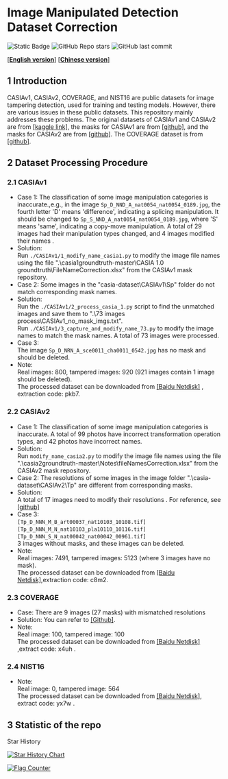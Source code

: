 # Image Manipulated Detection Dataset Correction 
 ![Static Badge](https://img.shields.io/badge/python-3.8-blue)
 ![GitHub Repo stars](https://img.shields.io/github/stars/YanLi8858/Image-Manipulation-Dataset) 
 ![GitHub last commit](https://img.shields.io/github/last-commit/YanLi8858/Image-Manipulation-Dataset)


[[**English version**]](./README.md)  [[**Chinese version**]](./README-zh.md)  


## 1 Introduction

CASIAv1, CASIAv2, COVERAGE, and NIST16 are public datasets for image tampering detection, used for training and testing models. However, there are various issues in these public datasets. This repository mainly addresses these problems. The original datasets of CASIAv1 and CASIAv2 are from [[kaggle link]](https://www.kaggle.com/datasets/sophatvathana/casia-dataset?select=CASIA1), the masks for CASIAv1 are from [[github]](https://github.com/CauchyComplete/casia1groundtruth), and the masks for CASIAv2 are from [[github]](https://github.com/CauchyComplete/casia2groundtruth). The COVERAGE dataset is from [[github]](https://github.com/wenbihan/coverage).


## 2 Dataset Processing Procedure

### 2.1 CASIAv1 
- Case 1: The classification of some image manipulation categories is inaccurate.,e.g., in the image  `Sp_D_NND_A_nat0054_nat0054_0189.jpg`, the fourth letter 'D' means 'difference', indicating a splicing manipulation. It should be changed to `Sp_S_NND_A_nat0054_nat0054_0189.jpg`, where 'S' means 'same', indicating a copy-move manipulation. A total of 29 images had their manipulation types changed, and 4 images modified their names .  
- Solution:  
Run `./CASIAv1/1_modify_name_casia1.py` to modify the image file names using the file ".\casia1groundtruth-master\CASIA 1.0 groundtruth\FileNameCorrection.xlsx" from the CASIAv1 mask repository.  
- Case 2: Some images in the "casia-dataset\CASIAv1\Sp" folder do not match corresponding mask names.  
- Solution:  
Run the `./CASIAv1/2_process_casia_1.py` script to find the unmatched images and save them to  ".\73 images process\CASIAv1_no_mask_imgs.txt".  
Run `./CASIAv1/3_capture_and_modify_name_73.py` to modify the image names to match the mask names. A total of 73 images were processed.  
- Case 3:  
The image `Sp_D_NRN_A_sce0011_cha0011_0542.jpg` has no mask and should be deleted.  
- Note:  
Real images: 800, tampered images: 920 (921 images contain 1 image should be deleted).  
The processed dataset can be downloaded from [[Baidu Netdisk]](https://pan.baidu.com/s/1iiIVKMuyNj75b8JFm8IQDA?pwd=pkb7) , extraction code: pkb7.


### 2.2 CASIAv2 

- Case 1: The classification of some image manipulation categories is inaccurate. A total of 99 photos have incorrect transformation operation types, and 42 photos have incorrect names.  
- Solution:  
Run `modify_name_casia2.py` to modify the image file names using the file ".\casia2groundtruth-master\Notes\fileNamesCorrection.xlsx" from the CASIAv2 mask repository.  
- Case 2: The resolutions of some images in the image folder  ".\casia-dataset\CASIAv2\Tp" are different from corresponding masks.  
- Solution:  
A total of 17 images need to modify their resolutions . For reference, see [[github]](https://github.com/SunnyHaze/IML-Dataset-Corrections/blob/main/README-zh.md)  
- Case 3:   
`[Tp_D_NNN_M_B_art00037_nat10103_10108.tif]` <br>
`[Tp_D_NNN_M_N_nat10103_pla10110_10116.tif]` <br>
`[Tp_D_NNN_S_N_nat00042_nat00042_00961.tif]` <br>3 images without masks, and these images can be deleted.  
- Note:<br>
  Real images: 7491, tampered images: 5123 (where 3 images have no mask).<br>
  The processed dataset can be downloaded from [[Baidu Netdisk]](https://pan.baidu.com/s/1xlGanuW49gQE3hKvDkhulQ?pwd=c8m2),extraction code: c8m2.


### 2.3 COVERAGE 
- Case: There are 9 images (27 masks) with mismatched resolutions
- Solution: You can refer to [[Github]](https://github.com/SunnyHaze/IML-Dataset-Corrections).
- Note:<br>
  Real image: 100, tampered image: 100<br>
  The processed dataset can be downloaded  from [[Baidu Netdisk]](https://pan.baidu.com/s/1QWdvqoHUe972jV-jBc_7zQ?pwd=x4uh) ,extract code: x4uh .

### 2.4 NIST16 
- Note:<br>
  Real image: 0, tampered image: 564<br>
  The processed dataset can be downloaded  from 
[[Baidu Netdisk]](https://pan.baidu.com/s/1XMPZnnrO2lnyMhfvoGqdyA?pwd=yx7w), extract code:  yx7w .

## 3 Statistic of the repo

Star History

[![Star History Chart](https://api.star-history.com/svg?repos=YanLi8858/Image-Manipulation-Dataset&type=Date)](https://star-history.com/#YanLi8858/Image-Manipulation-Dataset&Date)

<a href="https://info.flagcounter.com/Fp4e"><img src="https://s01.flagcounter.com/count2/Fp4e/bg_FFFFFF/txt_000000/border_CCCCCC/columns_2/maxflags_10/viewers_0/labels_0/pageviews_0/flags_0/percent_0/" alt="Flag Counter" border="0"></a>
